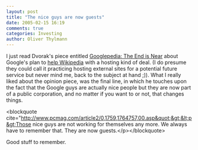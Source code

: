 ```yaml
---
layout: post
title: "The nice guys are now guests"
date: 2005-02-15 16:19
comments: true
categories: Investing
author: Oliver Thylmann
---
```



I just read Dvorak's piece entitled [Googlepedia: The End is Near](http://www.pcmag.com/article2/0,1759,1764757,00.asp) about Google's plan to [help Wikipedia](http://slashdot.org/articles/05/02/10/2355202.shtml?tid=217) with a hosting kind of deal. (I do presume they could call it practicing hosting external sites for a potential future service but never mind me, back to the subject at hand ;)). What I really liked about the opinion piece, was the final line, in which he touches upon the fact that the Google guys are actually nice people but they are now part of a public corporation, and no matter if you want to or not, that changes things.

&lt;blockquote cite=&quot;http://www.pcmag.com/article2/0,1759,1764757,00.asp&quot;&gt;&lt;p&gt;Those nice guys are not working for themselves any more. We always have to remember that. They are now guests.&lt;/p&gt;&lt;/blockquote&gt;

Good stuff to remember.


